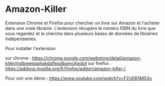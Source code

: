Amazon-Killer
=============

Extension Chrome et Firefox pour chercher un livre sur Amazon et l'acheter dans une vraie librairie.
L'extension récupère le numéro ISBN du livre que vous regardez et le cherche dans plusieurs bases de données de librairies indépendantes.

Pour installer l'extension 

sur chrome : https://chrome.google.com/webstore/detail/amazon-killer/jndbieelpiaihakdaflepdbamcllgobd
sur firefox : https://addons.mozilla.org/fr/firefox/addon/amazon-killer-/

Pour voir une démo : https://www.youtube.com/watch?v=FZnEB1jMS3o